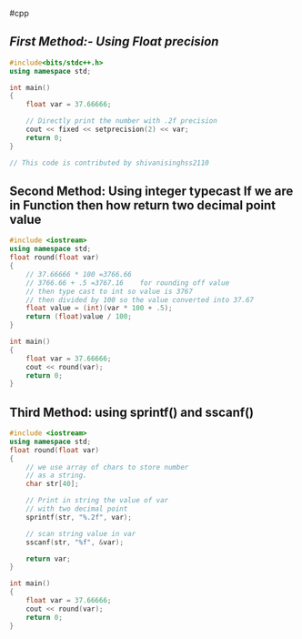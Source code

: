 #cpp 
## ***First Method:- Using Float precision***
```cpp
#include<bits/stdc++.h>
using namespace std;

int main()
{
    float var = 37.66666;

    // Directly print the number with .2f precision
    cout << fixed << setprecision(2) << var; 
    return 0;
}

// This code is contributed by shivanisinghss2110
```
## Second Method: Using integer typecast If we are in Function then how return two decimal point value

```cpp
#include <iostream>
using namespace std;
float round(float var)
{
    // 37.66666 * 100 =3766.66
    // 3766.66 + .5 =3767.16    for rounding off value
    // then type cast to int so value is 3767
    // then divided by 100 so the value converted into 37.67
    float value = (int)(var * 100 + .5);
    return (float)value / 100;
}

int main()
{
    float var = 37.66666;
    cout << round(var);
    return 0;
}
```
## Third Method: using sprintf() and sscanf() 
```cpp
#include <iostream>
using namespace std;
float round(float var)
{
    // we use array of chars to store number
    // as a string.
    char str[40]; 

    // Print in string the value of var 
    // with two decimal point
    sprintf(str, "%.2f", var);

    // scan string value in var 
    sscanf(str, "%f", &var); 

    return var; 
}

int main()
{
    float var = 37.66666;
    cout << round(var);
    return 0;
}
```

##